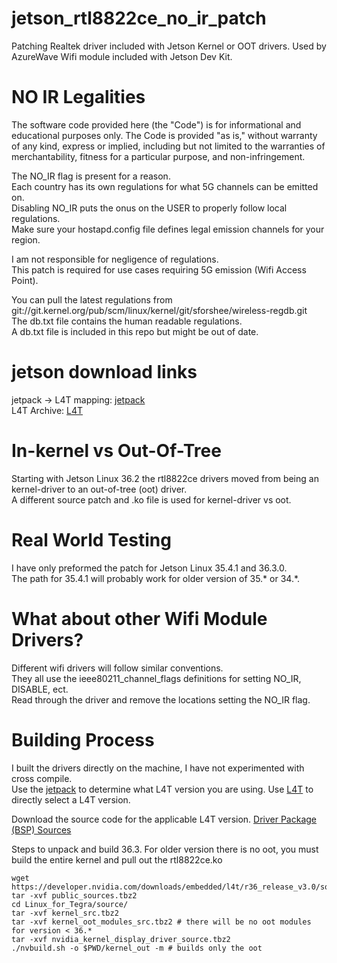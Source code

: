 # jetson_rtl8822ce_no_ir_patch
Patching Realtek driver included with Jetson Kernel or OOT drivers.  Used by AzureWave Wifi module included with Jetson Dev Kit.  

# NO IR Legalities
The software code provided here (the "Code") is for informational and educational purposes only. The Code is provided "as is," without warranty of any kind, express or implied, including but not limited to the warranties of merchantability, fitness for a particular purpose, and non-infringement.

The NO_IR flag is present for a reason.  
Each country has its own regulations for what 5G channels can be emitted on.  
Disabling NO_IR puts the onus on the USER to properly follow local regulations.  
Make sure your hostapd.config file defines legal emission channels for your region. 

I am not responsible for negligence of regulations.  
This patch is required for use cases requiring 5G emission (Wifi Access Point).    

You can pull the latest regulations from git://git.kernel.org/pub/scm/linux/kernel/git/sforshee/wireless-regdb.git  
The db.txt file contains the human readable regulations.  
A db.txt file is included in this repo but might be out of date.  

# jetson download links
jetpack -> L4T mapping: [jetpack](https://developer.nvidia.com/embedded/jetpack-archive)  
L4T Archive: [L4T](https://developer.nvidia.com/embedded/jetson-linux-archive)  

# In-kernel vs Out-Of-Tree
Starting with Jetson Linux 36.2 the rtl8822ce drivers moved from being an kernel-driver to an out-of-tree (oot) driver.  
A different source patch and .ko file is used for kernel-driver vs oot.  

# Real World Testing
I have only preformed the patch for Jetson Linux 35.4.1 and 36.3.0.  
The path for 35.4.1 will probably work for older version of 35.* or 34.*.  

# What about other Wifi Module Drivers?
Different wifi drivers will follow similar conventions.  
They all use the ieee80211_channel_flags definitions for setting NO_IR, DISABLE, ect.  
Read through the driver and remove the locations setting the NO_IR flag.  

# Building Process
I built the drivers directly on the machine, I have not experimented with cross compile.  
Use the [jetpack](https://developer.nvidia.com/embedded/jetpack-archive) to determine what L4T version you are using.
Use [L4T](https://developer.nvidia.com/embedded/jetson-linux-archive) to directly select a L4T version.  

Download the source code for the applicable L4T version.
[Driver Package (BSP) Sources](https://developer.nvidia.com/downloads/embedded/l4t/r36_release_v3.0/sources/public_sources.tbz2)

Steps to unpack and build 36.3.  For older version there is no oot, you must build the entire kernel and pull out the rtl8822ce.ko
```
wget https://developer.nvidia.com/downloads/embedded/l4t/r36_release_v3.0/sources/public_sources.tbz2
tar -xvf public_sources.tbz2
cd Linux_for_Tegra/source/
tar -xvf kernel_src.tbz2
tar -xvf kernel_oot_modules_src.tbz2 # there will be no oot modules for version < 36.*
tar -xvf nvidia_kernel_display_driver_source.tbz2
./nvbuild.sh -o $PWD/kernel_out -m # builds only the oot
```
